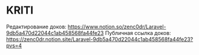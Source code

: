 # KRITI

Редактирование доков: https://www.notion.so/zenc0dr/Laravel-9db5a470d22044c1ab458568fa44fe23
Публичная ссылка доков: https://zenc0dr.notion.site/Laravel-9db5a470d22044c1ab458568fa44fe23?pvs=4

